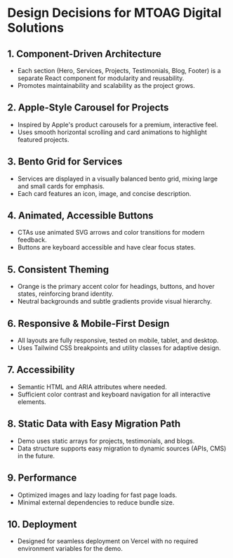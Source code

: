 # Design Decisions for MTOAG Digital Solutions

## 1. Component-Driven Architecture

- Each section (Hero, Services, Projects, Testimonials, Blog, Footer) is a separate React component for modularity and reusability.
- Promotes maintainability and scalability as the project grows.

## 2. Apple-Style Carousel for Projects

- Inspired by Apple's product carousels for a premium, interactive feel.
- Uses smooth horizontal scrolling and card animations to highlight featured projects.

## 3. Bento Grid for Services

- Services are displayed in a visually balanced bento grid, mixing large and small cards for emphasis.
- Each card features an icon, image, and concise description.

## 4. Animated, Accessible Buttons

- CTAs use animated SVG arrows and color transitions for modern feedback.
- Buttons are keyboard accessible and have clear focus states.

## 5. Consistent Theming

- Orange is the primary accent color for headings, buttons, and hover states, reinforcing brand identity.
- Neutral backgrounds and subtle gradients provide visual hierarchy.

## 6. Responsive & Mobile-First Design

- All layouts are fully responsive, tested on mobile, tablet, and desktop.
- Uses Tailwind CSS breakpoints and utility classes for adaptive design.

## 7. Accessibility

- Semantic HTML and ARIA attributes where needed.
- Sufficient color contrast and keyboard navigation for all interactive elements.

## 8. Static Data with Easy Migration Path

- Demo uses static arrays for projects, testimonials, and blogs.
- Data structure supports easy migration to dynamic sources (APIs, CMS) in the future.

## 9. Performance

- Optimized images and lazy loading for fast page loads.
- Minimal external dependencies to reduce bundle size.

## 10. Deployment

- Designed for seamless deployment on Vercel with no required environment variables for the demo.
